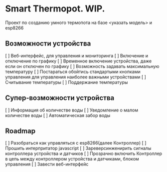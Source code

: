 # Smart Thermopot. WIP.

Проект по созданию умного термопота на базе <указать модель> и esp8266

## Возможности устройства

[ ] Веб-интерфейс, для управления и мониторинга
[ ] Включение и отключение по графику
[ ] Временное включение устройства, даже если он отключен по графику
[ ] Возможность задавать максимальную температуру
[ ] Постараться обойтись стандартыми кнопками управления для управления наиболее важными устройствами
[ ] Считывание температуры
[ ] Поддержание температуры

## Супер-возможности устройства

[ ] Информация об количестве воды
[ ] Уведомление о малом количестве воды
[ ] Автоматическая забор воды

## Roadmap

[ ] Разобраться как управляться с esp8266(далее Контроллер)
[ ] Прошить интерпритатор javascript
[ ] Зареверсинженирить сигналы контроллера устройства и датчиков
[ ] Прозрачно включить Контроллер в цепь между контроллером устройства и датчиками, блоком управления
[ ] Завести веб-интерфейс
